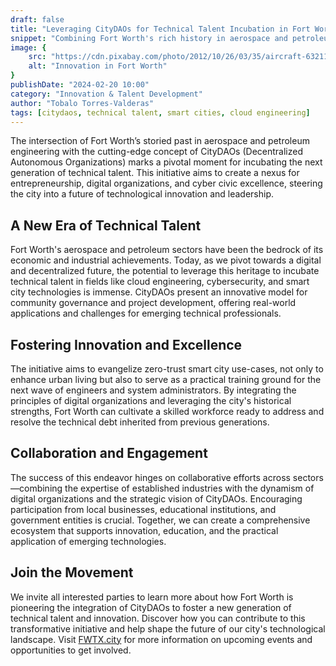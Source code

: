 ```yaml
---
draft: false
title: "Leveraging CityDAOs for Technical Talent Incubation in Fort Worth"
snippet: "Combining Fort Worth's rich history in aerospace and petroleum engineering with the innovative framework of CityDAOs presents a unique opportunity to nurture the next wave of technical talent, focusing on entrepreneurship, digital organizations, and cyber civic excellence."
image: {
    src: "https://cdn.pixabay.com/photo/2012/10/26/03/35/aircraft-63211_1280.jpg",
    alt: "Innovation in Fort Worth"
}
publishDate: "2024-02-20 10:00"
category: "Innovation & Talent Development"
author: "Tobalo Torres-Valderas"
tags: [citydaos, technical talent, smart cities, cloud engineering]
---
```


The intersection of Fort Worth’s storied past in aerospace and petroleum engineering with the cutting-edge concept of CityDAOs (Decentralized Autonomous Organizations) marks a pivotal moment for incubating the next generation of technical talent. This initiative aims to create a nexus for entrepreneurship, digital organizations, and cyber civic excellence, steering the city into a future of technological innovation and leadership.

## A New Era of Technical Talent

Fort Worth's aerospace and petroleum sectors have been the bedrock of its economic and industrial achievements. Today, as we pivot towards a digital and decentralized future, the potential to leverage this heritage to incubate technical talent in fields like cloud engineering, cybersecurity, and smart city technologies is immense. CityDAOs present an innovative model for community governance and project development, offering real-world applications and challenges for emerging technical professionals.

## Fostering Innovation and Excellence

The initiative aims to evangelize zero-trust smart city use-cases, not only to enhance urban living but also to serve as a practical training ground for the next wave of engineers and system administrators. By integrating the principles of digital organizations and leveraging the city's historical strengths, Fort Worth can cultivate a skilled workforce ready to address and resolve the technical debt inherited from previous generations.

## Collaboration and Engagement

The success of this endeavor hinges on collaborative efforts across sectors—combining the expertise of established industries with the dynamism of digital organizations and the strategic vision of CityDAOs. Encouraging participation from local businesses, educational institutions, and government entities is crucial. Together, we can create a comprehensive ecosystem that supports innovation, education, and the practical application of emerging technologies.

## Join the Movement

We invite all interested parties to learn more about how Fort Worth is pioneering the integration of CityDAOs to foster a new generation of technical talent and innovation. Discover how you can contribute to this transformative initiative and help shape the future of our city's technological landscape. Visit [FWTX.city](https://fwtx.city/) for more information on upcoming events and opportunities to get involved.